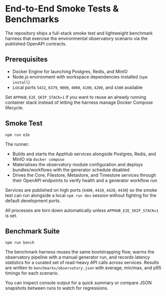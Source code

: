 # End-to-End Smoke Tests & Benchmarks

The repository ships a full-stack smoke test and lightweight benchmark harness that exercise the environmental observatory scenario via the published OpenAPI contracts.

## Prerequisites
- Docker Engine for launching Postgres, Redis, and MinIO
- Node.js environment with workspace dependencies installed (`npm install`)
- Local ports `5432`, `6379`, `9000`, `4000`, `4100`, `4200`, and `4300` available

Set `APPHUB_E2E_SKIP_STACK=1` if you want to reuse an already running container stack instead of letting the harness manage Docker Compose lifecycle.

## Smoke Test
```
npm run e2e
```
The runner:
- Builds and starts the AppHub services alongside Postgres, Redis, and MinIO via `docker compose`
- Materialises the observatory module configuration and deploys bundles/workflows with the generator schedule disabled
- Drives the Core, Filestore, Metastore, and Timestore services through their OpenAPI endpoints to verify health and a generator workflow run

Services are published on high ports (`4400`, `4410`, `4420`, `4430`) so the smoke test can run alongside a local `npm run dev` session without fighting for the default development ports.

All processes are torn down automatically unless `APPHUB_E2E_SKIP_STACK=1` is set.

## Benchmark Suite
```
npm run bench
```
The benchmark harness reuses the same bootstrapping flow, warms the observatory pipeline with a manual generator run, and records latency statistics for a curated set of read-heavy API calls across services. Results are written to `benchmarks/observatory.json` with average, min/max, and p95 timings for each scenario.

You can inspect console output for a quick summary or compare JSON snapshots between runs to watch for regressions.
